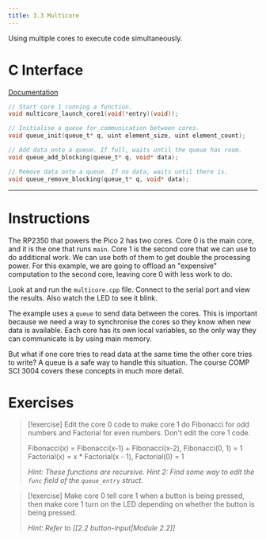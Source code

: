 ```yaml
---
title: 3.3 Multicore
---
```

Using multiple cores to execute code simultaneously.
# C Interface
[Documentation](https://www.raspberrypi.com/documentation/pico-sdk/high_level.html#group_pico_multicore)
```c
// Start core 1 running a function.
void multicore_launch_core1(void(*entry)(void));

// Initialise a queue for communication between cores.
void queue_init(queue_t* q, uint element_size, uint element_count);

// Add data onto a queue. If full, waits until the queue has room.
void queue_add_blocking(queue_t* q, void* data);

// Remove data onto a queue. If no data, waits until there is.
void queue_remove_blocking(queue_t* q, void* data);
```
---
# Instructions
The RP2350 that powers the Pico 2 has two cores. Core 0 is the main core, and it is the one that runs `main`. Core 1 is the second core that we can use to do additional work. We can use both of them to get double the processing power. For this example, we are going to offload an "expensive" computation to the second core, leaving core 0 with less work to do.

Look at and run the `multicore.cpp` file. Connect to the serial port and view the results. Also watch the LED to see it blink.

The example uses a `queue` to send data between the cores. This is important because we need a way to synchronise the cores so they know when new data is available. Each core has its own local variables, so the only way they can communicate is by using main memory. 

But what if one core tries to read data at the same time the other core tries to write? A queue is a safe way to handle this situation. The course COMP SCI 3004 covers these concepts in much more detail.
# Exercises
> [!exercise]
> Edit the core 0 code to make core 1 do Fibonacci for odd numbers and Factorial for even numbers. Don't edit the core 1 code.
> 
> Fibonacci(x) = Fibonacci(x-1) + Fibonacci(x-2), Fibonacci(0, 1) = 1
> Factorial(x) = x * Factorial(x - 1), Factorial(0) = 1 
> 
> *Hint: These functions are recursive.*
> *Hint 2: Find some way to edit the `func` field of the `queue_entry` struct.*

> [!exercise]
> Make core 0 tell core 1 when a button is being pressed, then make core 1 turn on the LED depending on whether the button is being pressed.
> 
> *Hint: Refer to [[2.2 button-input|Module 2.2]]*

